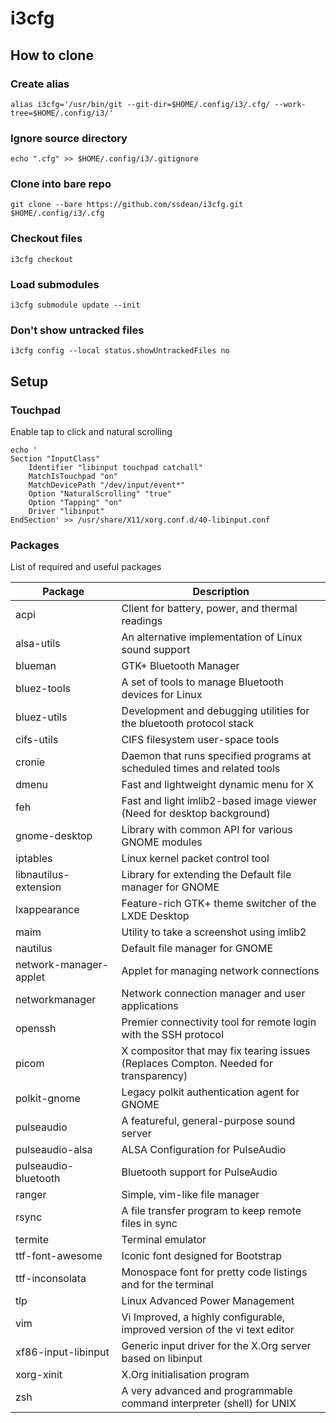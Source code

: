 # i3cfg

## How to clone

### Create alias
`alias i3cfg='/usr/bin/git --git-dir=$HOME/.config/i3/.cfg/ --work-tree=$HOME/.config/i3/'`

### Ignore source directory
`echo ".cfg" >> $HOME/.config/i3/.gitignore`

### Clone into bare repo
`git clone --bare https://github.com/ssdean/i3cfg.git $HOME/.config/i3/.cfg`

### Checkout files
`i3cfg checkout`

### Load submodules
`i3cfg submodule update --init`

### Don't show untracked files
`i3cfg config --local status.showUntrackedFiles no`

## Setup

### Touchpad

Enable tap to click and natural scrolling

```
echo '
Section "InputClass"
    Identifier "libinput touchpad catchall"
    MatchIsTouchpad "on"
    MatchDevicePath "/dev/input/event*"
    Option "NaturalScrolling" "true"
    Option "Tapping" "on"
    Driver "libinput"
EndSection' >> /usr/share/X11/xorg.conf.d/40-libinput.conf
```

### Packages

List of required and useful packages

Package | Description
--- | ---
acpi                   | Client for battery, power, and thermal readings
alsa-utils             | An alternative implementation of Linux sound support
blueman                | GTK+ Bluetooth Manager
bluez-tools            | A set of tools to manage Bluetooth devices for Linux
bluez-utils            | Development and debugging utilities for the bluetooth protocol stack
cifs-utils             | CIFS filesystem user-space tools
cronie                 | Daemon that runs specified programs at scheduled times and related tools
dmenu                  | Fast and lightweight dynamic menu for X
feh                    | Fast and light imlib2-based image viewer (Need for desktop background)
gnome-desktop          | Library with common API for various GNOME modules
iptables               | Linux kernel packet control tool
libnautilus-extension  | Library for extending the Default file manager for GNOME
lxappearance           | Feature-rich GTK+ theme switcher of the LXDE Desktop
maim                   | Utility to take a screenshot using imlib2
nautilus               | Default file manager for GNOME
network-manager-applet | Applet for managing network connections
networkmanager         | Network connection manager and user applications
openssh                | Premier connectivity tool for remote login with the SSH protocol
picom                  | X compositor that may fix tearing issues (Replaces Compton. Needed for transparency)
polkit-gnome           | Legacy polkit authentication agent for GNOME
pulseaudio             | A featureful, general-purpose sound server
pulseaudio-alsa        | ALSA Configuration for PulseAudio
pulseaudio-bluetooth   | Bluetooth support for PulseAudio
ranger                 | Simple, vim-like file manager
rsync                  | A file transfer program to keep remote files in sync
termite                | Terminal emulator
ttf-font-awesome       | Iconic font designed for Bootstrap
ttf-inconsolata        | Monospace font for pretty code listings and for the terminal
tlp                    | Linux Advanced Power Management
vim                    | Vi Improved, a highly configurable, improved version of the vi text editor
xf86-input-libinput    | Generic input driver for the X.Org server based on libinput
xorg-xinit             | X.Org initialisation program
zsh                    | A very advanced and programmable command interpreter (shell) for UNIX
